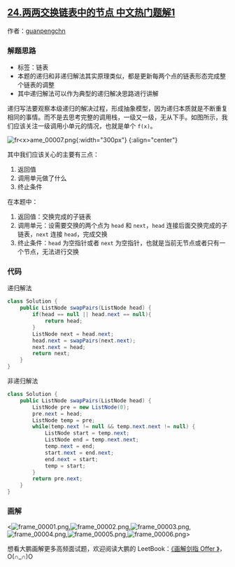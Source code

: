 ## [24.两两交换链表中的节点 中文热门题解1](https://leetcode.cn/problems/swap-nodes-in-pairs/solutions/100000/hua-jie-suan-fa-24-liang-liang-jiao-huan-lian-biao)

作者：[guanpengchn](https://leetcode.cn/u/guanpengchn)

### 解题思路

- 标签：链表
- 本题的递归和非递归解法其实原理类似，都是更新每两个点的链表形态完成整个链表的调整
- 其中递归解法可以作为典型的递归解决思路进行讲解

递归写法要观察本级递归的解决过程，形成抽象模型，因为递归本质就是不断重复相同的事情。而不是去思考完整的调用栈，一级又一级，无从下手。如图所示，我们应该关注一级调用小单元的情况，也就是单个 `f(x)`。

![fr&lt;x&gt;ame_00007.png](https://pic.leetcode-cn.com/7f3e3c4455b539727f5d91af437d8b136e19de53290f78225b6ab531afe2ddb8-file_1559528004922){:width="300px"}
{:align="center"}


其中我们应该关心的主要有三点：

1. 返回值
2. 调用单元做了什么
3. 终止条件

在本题中：

1. 返回值：交换完成的子链表
2. 调用单元：设需要交换的两个点为 `head` 和 `next`，`head` 连接后面交换完成的子链表，`next` 连接 `head`，完成交换
3. 终止条件：`head` 为空指针或者 `next` 为空指针，也就是当前无节点或者只有一个节点，无法进行交换


### 代码

递归解法

```Java []
class Solution {
    public ListNode swapPairs(ListNode head) {
        if(head == null || head.next == null){
            return head;
        }
        ListNode next = head.next;
        head.next = swapPairs(next.next);
        next.next = head;
        return next;
    }
}
```

非递归解法

```Java []
class Solution {
    public ListNode swapPairs(ListNode head) {
        ListNode pre = new ListNode(0);
        pre.next = head;
        ListNode temp = pre;
        while(temp.next != null && temp.next.next != null) {
            ListNode start = temp.next;
            ListNode end = temp.next.next;
            temp.next = end;
            start.next = end.next;
            end.next = start;
            temp = start;
        }
        return pre.next;
    }
}
```

### 画解

<![frame_00001.png](https://pic.leetcode-cn.com/f23f29330f84b5e4b56f984986b5b765ede7f09d0b68ccc485f554b440c48f16-frame_00001.png),![frame_00002.png](https://pic.leetcode-cn.com/f32aeefa33ba8cd51d9a1e345cff30885f68681574ac22859be9f32619078d07-frame_00002.png),![frame_00003.png](https://pic.leetcode-cn.com/128ad64e800b77294cb3b31ed6b97e3b60a786207a1216fee2e41781fa950b42-frame_00003.png),![frame_00004.png](https://pic.leetcode-cn.com/3efd1a17cfe6d2f4bae900a126d77522d9190f2840d84b86875f193404def38c-frame_00004.png),![frame_00005.png](https://pic.leetcode-cn.com/b1a9bb47561c0471b2d4b63b86e1ec35d776ba322eb0b77cb78e26ee9ac8bb63-frame_00005.png),![frame_00006.png](https://pic.leetcode-cn.com/4d64391993debc8440e517ac783ca45edcea65c467ad18b1151cff84095dc96f-frame_00006.png)>

想看大鹏画解更多高频面试题，欢迎阅读大鹏的 LeetBook：[《画解剑指 Offer 》](https://leetcode-cn.com/leetbook/detail/illustrate-lcof/)，O(∩_∩)O